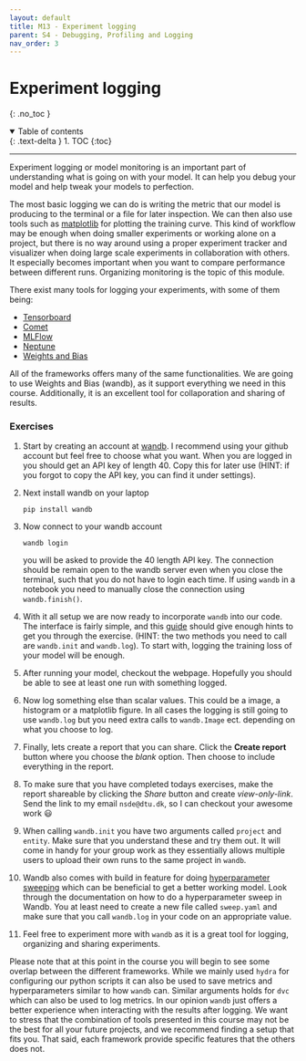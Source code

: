 ```yaml
---
layout: default
title: M13 - Experiment logging
parent: S4 - Debugging, Profiling and Logging
nav_order: 3
---
```


# Experiment logging
{: .no_toc }

<details open markdown="block">
  <summary>
    Table of contents
  </summary>
  {: .text-delta }
1. TOC
{:toc}
</details>

---

Experiment logging or model monitoring is an important part of understanding what is going on with your model. It can help you debug your model and help tweak your models to perfection.

The most basic logging we can do is writing the metric that our model is producing to the terminal or a file for later inspection. We can then also use tools such as [matplotlib](https://matplotlib.org/) for plotting the training curve. This kind of workflow may be enough when doing smaller experiments or working alone on a project, but there is no way around using a proper experiment tracker and visualizer when doing large scale experiments in collaboration with others. It especially becomes important when you want to compare performance between different runs. Organizing monitoring is the topic of this module.

There exist many tools for logging your experiments, with some of them being:
* [Tensorboard](https://www.tensorflow.org/tensorboard)
* [Comet](https://www.comet.ml/site/)
* [MLFlow](https://mlflow.org/)
* [Neptune](https://neptune.ai/)
* [Weights and Bias](https://wandb.ai/site)

All of the frameworks offers many of the same functionalities. We are going to use Weights and Bias (wandb), as it support everything we need in this course. Additionally, it is an excellent tool for collaporation and sharing of results.

### Exercises

1. Start by creating an account at [wandb](https://wandb.ai/site). I recommend using your github account but feel
   free to choose what you want. When you are logged in you should get an API key of length 40. Copy this for later
   use (HINT: if you forgot to copy the API key, you can find it under settings).

2. Next install wandb on your laptop
   ```
   pip install wandb
   ```

3. Now connect to your wandb account
   ```
   wandb login
   ```
   you will be asked to provide the 40 length API key. The connection should be remain open to the wandb server
   even when you close the terminal, such that you do not have to login each time. If using `wandb` in a notebook 
   you need to manually close the connection using `wandb.finish()`.

4. With it all setup we are now ready to incorporate `wandb` into our code. The interface is fairly simple, and
   this [guide](https://docs.wandb.ai/guides/integrations/pytorch) should give enough hints to get you through
   the exercise. (HINT: the two methods you need to call are `wandb.init` and `wandb.log`). To start with, logging
   the training loss of your model will be enough.

5. After running your model, checkout the webpage. Hopefully you should be able to see at least one run with something
   logged.

6. Now log something else than scalar values. This could be a image, a histogram or a matplotlib figure. In all
   cases the logging is still going to use `wandb.log` but you need extra calls to `wandb.Image` ect. depending
   on what you choose to log.

7. Finally, lets create a report that you can share. Click the **Create report** button where you choose the *blank*
   option. Then choose to include everything in the report.

8. To make sure that you have completed todays exercises, make the report shareable by clicking the *Share* button
   and create *view-only-link*. Send the link to my email `nsde@dtu.dk`, so I can checkout your awesome work 😃

9. When calling `wandb.init` you have two arguments called `project` and `entity`. Make sure that you understand these
   and try them out. It will come in handy for your group work as they essentially allows multiple users to upload their
   own runs to the same project in `wandb`.

9. Wandb also comes with build in feature for doing [hyperparameter sweeping](https://docs.wandb.ai/guides/sweeps)
   which can be beneficial to get a better working model. Look through the documentation on how to do a hyperparameter
   sweep in Wandb. You at least need to create a new file called `sweep.yaml` and make sure that you call `wandb.log`
   in your code on an appropriate value.

10. Feel free to experiment more with `wandb` as it is a great tool for logging, organizing and sharing experiments.

Please note that at this point in the course you will begin to see some overlap between the different frameworks. While we mainly used `hydra` for configuring our python scripts it can also be used to save metrics and hyperparameters similar to how `wandb` can. Similar arguments holds for `dvc` which can also be used to log metrics. In our opinion `wandb` just offers a better experience when interacting with the results after logging. We want to stress that the combination of tools presented in this course may not be the best for all your future projects, and we recommend finding a setup that fits you. That said, each framework provide specific features that the others does not.
